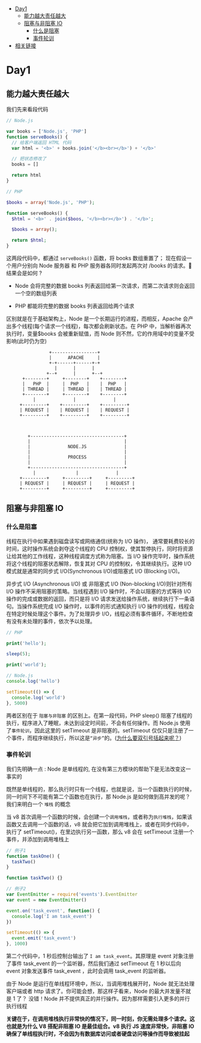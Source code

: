 - [Day1](#Day1)
  - [能力越大责任越大](##能力越大责任越大)
  - [阻塞与非阻塞 IO](##阻塞与非阻塞IO)
    - [什么是阻塞](###什么是阻塞)
    - [事件轮训](###事件轮训)
- [相关链接](#相关链接)

# Day1

## 能力越大责任越大

我们先来看段代码

```javascript
// Node.js

var books = ['Node.js', 'PHP']
function serveBooks() {
  // 给客户端返回 HTML 代码
  var html = '<b>' + books.join('</b><br></b>') + '</b>'

  // 把状态修改了
  books = []

  return html
}
```

```php
// PHP

$books = array('Node.js', 'PHP');

function serveBooks() {
  $html = '<b>' . join($boos, '</b><br></b>') . '</b>';

  $books = array();

  return $html;
}
```

这两段代码中，都通过 `serveBooks()` 函数，将 books 数组重置了； 现在假设一个用户分别向 Node 服务器 和 PHP 服务器各同时发起两次对 /books 的请求。 结果会是如何 ?

- Node 会将完整的数据 books 列表返回给第一次请求，而第二次请求则会返回一个空的数组列表

- PHP 都能将完整的数据 books 列表返回给两个请求

区别就是在于基础架构上，Node 是一个长期运行的进程，而相反，Apache 会产出多个线程(每个请求一个线程)，每次都会刷新状态。在 PHP 中，当解析器再次执行时，变量\$books 会被重新赋值，而 Node 则不然，它的作用域中的变量不受影响(此时仍为空)

```
                +-----------------+
                |      APACHE     |
                +-+------+------+-+
                  |      |      |
               +--+      |      +--+
      +--------+     +--------+    +--------+
      |   PHP  |     |  PHP   |    |  PHP   |
      | THREAD |     | THREAD |    | THREAD |
      +--------+     +--------+    +--------+
          |              |              |
     +---------+    +---------+    +---------+
     | REQUEST |    | REQUEST |    | REQUEST |
     +---------+    +---------+    +---------+



        +-----------------------------------+
        |                                   |
        |              NODE.JS              |
        |                                   |
        |              PROCESS              |
        |                                   |
        +-----------------------------------+
          |               |              |
     +---------+     +---------+     +---------+
     | REQUEST |     | REQUEST |     | REQUEST |
     +---------+     +---------+     +---------+

```

## 阻塞与非阻塞 IO

### 什么是阻塞

线程在执行中如果遇到磁盘读写或网络通信(统称为 I/O 操作)， 通常要耗费较长的时间，这时操作系统会剥夺这个线程的 CPU 控制权，使其暂停执行，同时将资源让给其他的工作线程，这种线程调度方式称为阻塞。当 I/O 操作完毕时，操作系统将这个线程的阻塞状态解除，恢复其对 CPU 的控制权，令其继续执行。这种 I/O 模式就是通常的同步式 I/O(Synchronous I/O)或阻塞式 I/O (Blocking I/O)。

异步式 I/O (Asynchronous I/O) 或 非阻塞式 I/O (Non-blocking I/O)则针对所有 I/O 操作不采用阻塞的策略。当线程遇到 I/O 操作时，不会以阻塞的方式等待 I/O 操作的完成或数据的返回，而只是将 I/O 请求发送给操作系统，继续执行下一条语句。当操作系统完成 I/O 操作时，以事件的形式通知执行 I/O 操作的线程，线程会在特定时候处理这个事件。为了处理异步 I/O，线程必须有事件循环，不断地检查有没有未处理的事件，依次予以处理。

```php
// PHP

print('hello');

sleep(5);

print('world');
```

```javascript
// Node.js
console.log('hello')

setTimeout(() => {
  console.log('world')
}, 5000)
```

两者区别在于 `阻塞与非阻塞` 的区别上。在第一段代码，PHP sleep() 阻塞了线程的执行，程序进入了睡眠，未达到设定时间前，不会有任何操作。而 Node.js 使用了`事件轮训`，因此这里的 setTimeout 是非阻塞的。setTimeout 仅仅只是注册了一个事件，而程序继续执行，所以这是`“异步”`的。([为什么要双引号括起来呢？](https://github.com/PDKSophia/blog.io/blob/master/%E5%89%8D%E7%AB%AF%E9%9D%A2%E8%AF%95-%E6%B5%8F%E8%A7%88%E5%99%A8%E7%AF%87.md#event-loop))

### 事件轮训

我们先明确一点 : Node 是单线程的, 在没有第三方模块的帮助下是无法改变这一事实的

既然是单线程的，那么执行时只有一个线程，也就是说，当一个函数执行的时候，同一时间下不可能有第二个函数也在执行，那 Node.js 是如何做到高并发的呢？我们来明白一个 `堆栈` 的概念

当 v8 首次调用一个函数的时候，会创建一个`调用堆栈`，或者称为`执行堆栈`，如果该函数又去调用一个函数的话，v8 就会把它加到调用堆栈上，或者在同步代码中，执行了 setTimeout()，在里边执行另一函数，那么 v8 会在 setTimeout 注册一个事件，并添加到调用堆栈上

```javascript
// 例子1
function taskOne() {
  taskTwo()
}

function taskTwo() {}

// 例子2
var EventEmitter = require('events').EventEmitter
var event = new EventEmitter()

event.on('task_event', function() {
  console.log('I am task_event')
})

setTimeout(() => {
  event.emit('task_event')
}, 1000)
```

第二个代码中，1 秒后控制台输出了 `I am task_event`。其原理是 event 对象注册了事件 task_event 的一个监听器，然后我们通过 setTimeout 在 1 秒以后向 event 对象发送事件 task_event ，此时会调用 task_event 的监听器。

由于 Node 是运行在单线程环境中，所以，当调用堆栈展开时，Node 就无法处理客户端或者 http 请求了。你可能会想，那这样子看来，Node 的最大并发量不就是 1 了？ 没错！Node 并不提供真正的并行操作。因为那样需要引入更多的并行执行线程

<strong>关键在于，在调用堆栈执行非常快的情况下，同一时刻，你无需处理多个请求。这也就是为什么 V8 搭配非阻塞 IO 是最佳组合。v8 执行 JS 速度非常快，非阻塞 IO 确保了单线程执行时，不会因为有数据库访问或者硬盘访问等操作而导致被挂起</strong>
